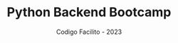 ---
title: 'Python Backend Bootcamp'
subtitle: 'Codigo Facilito - 2023'
image:
    url: "https://res.cloudinary.com/dwczjy8e4/image/upload/v1695153462/portfolio/cfacilito_ddr2ff.svg"
    alt: "Cody, Codigo Facilito's pet"
description : "Database design and normalization | Flask | Django | Web services with Django REST | Unit testing | AWS integration | Deployment on remote servers | Task automation"
---